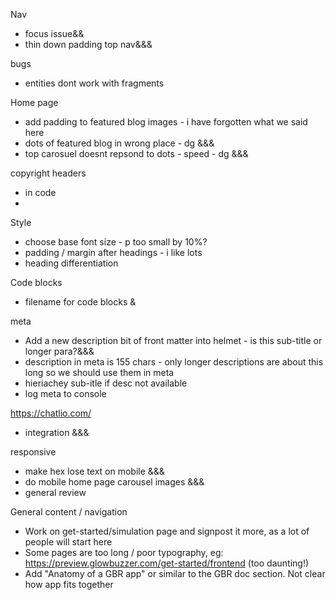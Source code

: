 Nav
  * focus issue&&
  * thin down padding top nav&&&


bugs
* entities dont work with fragments




Home page
* add padding to featured blog images - i have forgotten what we said here
* dots of featured blog in wrong place - dg &&&
* top carosuel doesnt repsond to dots - speed - dg &&&




copyright headers
* in code
* 

Style
* choose base font size - p too small by 10%?
* padding / margin after headings - i like lots
* heading differentiation

Code blocks
* filename for code blocks &

meta
* Add a new description bit of front matter into helmet - is this sub-title or longer para?&&&
* description in meta is 155 chars - only longer descriptions are about this long so we should use them in meta
* hieriachey sub-itle if desc not available
* log meta to console

https://chatlio.com/ 
* integration &&&


responsive
* make hex lose text on mobile &&&
* do mobile home page carousel images &&&
* general review


General content / navigation
* Work on get-started/simulation page and signpost it more, as a lot of people will start here
* Some pages are too long / poor typography, eg: https://preview.glowbuzzer.com/get-started/frontend (too daunting!)
* Add "Anatomy of a GBR app" or similar to the GBR doc section. Not clear how app fits together

